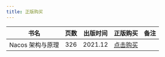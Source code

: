 ```yaml
---
title: 正版购买
---
```


|       书名       | 页数 | 出版时间 |                     正版购买                      | 备注 |
| :--------------: | :--: | :------: | :-----------------------------------------------: | :--: |
| Nacos 架构与原理 | 326  | 2021.12  | [点击购买](https://developer.aliyun.com/ebook/36) |      |
